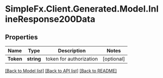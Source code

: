 # SimpleFx.Client.Generated.Model.InlineResponse200Data
## Properties

Name | Type | Description | Notes
------------ | ------------- | ------------- | -------------
**Token** | **string** | token for authorization | [optional] 

[[Back to Model list]](../README.md#documentation-for-models) [[Back to API list]](../README.md#documentation-for-api-endpoints) [[Back to README]](../README.md)

